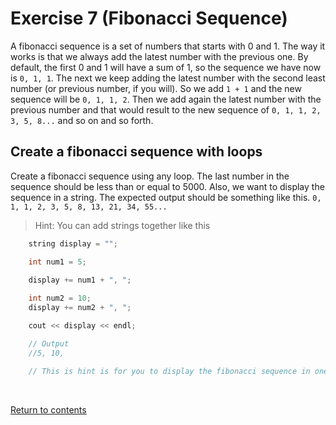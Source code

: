 # Exercise 7 (Fibonacci Sequence)
A fibonacci sequence is a set of numbers that starts with 0 and 1. The way it works is that we always add the latest number with the previous one. By default, the first 0 and 1 will have a sum of 1, so the sequence we have now is `0, 1, 1`. The next we keep adding the latest number with the second least number (or previous number, if you will). So we add `1 + 1` and the new sequence will be `0, 1, 1, 2`. Then we add again the latest number with the previous number and that would result to the new sequence of `0, 1, 1, 2, 3, 5, 8...` and so on and so forth.

## Create a fibonacci sequence with loops
Create a fibonacci sequence using any loop. The last number in the sequence should be less than or equal to 5000. Also, we want to display the sequence in a string. The expected output should be something like this. `0, 1, 1, 2, 3, 5, 8, 13, 21, 34, 55...` 

> Hint: You can add strings together like this

```c++
	string display = "";

	int num1 = 5;

	display += num1 + ", ";
	
	int num2 = 10;
	display += num2 + ", ";

	cout << display << endl;

	// Output
	//5, 10, 

	// This is hint is for you to display the fibonacci sequence in one string
```
<br>

[Return to contents](../readme.md#topics-included)
